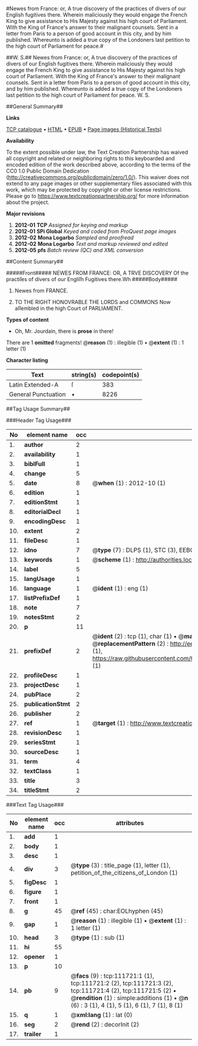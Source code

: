 #Newes from France: or, A true discovery of the practices of divers of our English fugitives there. Wherein maliciously they would engage the French King to give assistance to His Majesty against his high court of Parliament. With the King of France's answer to their malignant counsels. Sent in a letter from Paris to a person of good account in this city, and by him published. Whereunto is added a true copy of the Londoners last petition to the high court of Parliament for peace.#

##W. S.##
Newes from France: or, A true discovery of the practices of divers of our English fugitives there. Wherein maliciously they would engage the French King to give assistance to His Majesty against his high court of Parliament. With the King of France's answer to their malignant counsels. Sent in a letter from Paris to a person of good account in this city, and by him published. Whereunto is added a true copy of the Londoners last petition to the high court of Parliament for peace.
W. S.

##General Summary##

**Links**

[TCP catalogue](http://www.ota.ox.ac.uk/tcp/)  • 
[HTML](http://tei.it.ox.ac.uk/tcp/Texts-HTML/free/A92/A92716.html)  • 
[EPUB](http://tei.it.ox.ac.uk/tcp/Texts-EPUB/free/A92/A92716.epub) • 
[Page images (Historical Texts)](https://historicaltexts.jisc.ac.uk/eebo-99859626e)

**Availability**

To the extent possible under law, the Text Creation Partnership has waived all copyright and related or neighboring rights to this keyboarded and encoded edition of the work described above, according to the terms of the CC0 1.0 Public Domain Dedication (http://creativecommons.org/publicdomain/zero/1.0/). This waiver does not extend to any page images or other supplementary files associated with this work, which may be protected by copyright or other license restrictions. Please go to https://www.textcreationpartnership.org/ for more information about the project.

**Major revisions**

1. __2012-01__ __TCP__ *Assigned for keying and markup*
1. __2012-01__ __SPi Global__ *Keyed and coded from ProQuest page images*
1. __2012-02__ __Mona Logarbo__ *Sampled and proofread*
1. __2012-02__ __Mona Logarbo__ *Text and markup reviewed and edited*
1. __2012-05__ __pfs__ *Batch review (QC) and XML conversion*

##Content Summary##

#####Front#####
NEWES FROM FRANCE: OR, A TRVE DISCOVERY Of the practiſes of divers of our Engliſh Fugitives there.Wh
#####Body#####

1. Newes from FRANCE.

1. TO THE RIGHT HONOVRABLE THE LORDS and COMMONS Now aſſembled in the high Court of PARLIAMENT.

**Types of content**

  * Oh, Mr. Jourdain, there is **prose** in there!

There are 1 **omitted** fragments! 
 @__reason__ (1) : illegible (1)  •  @__extent__ (1) : 1 letter (1)

**Character listing**


|Text|string(s)|codepoint(s)|
|---|---|---|
|Latin Extended-A|ſ|383|
|General Punctuation|•|8226|

##Tag Usage Summary##

###Header Tag Usage###

|No|element name|occ|attributes|
|---|---|---|---|
|1.|__author__|2||
|2.|__availability__|1||
|3.|__biblFull__|1||
|4.|__change__|5||
|5.|__date__|8| @__when__ (1) : 2012-10 (1)|
|6.|__edition__|1||
|7.|__editionStmt__|1||
|8.|__editorialDecl__|1||
|9.|__encodingDesc__|1||
|10.|__extent__|2||
|11.|__fileDesc__|1||
|12.|__idno__|7| @__type__ (7) : DLPS (1), STC (3), EEBO-CITATION (1), PROQUEST (1), VID (1)|
|13.|__keywords__|1| @__scheme__ (1) : http://authorities.loc.gov/ (1)|
|14.|__label__|5||
|15.|__langUsage__|1||
|16.|__language__|1| @__ident__ (1) : eng (1)|
|17.|__listPrefixDef__|1||
|18.|__note__|7||
|19.|__notesStmt__|2||
|20.|__p__|11||
|21.|__prefixDef__|2| @__ident__ (2) : tcp (1), char (1)  •  @__matchPattern__ (2) : ([0-9\-]+):([0-9IVX]+) (1), (.+) (1)  •  @__replacementPattern__ (2) : http://eebo.chadwyck.com/downloadtiff?vid=$1&page=$2 (1), https://raw.githubusercontent.com/textcreationpartnership/Texts/master/tcpchars.xml#$1 (1)|
|22.|__profileDesc__|1||
|23.|__projectDesc__|1||
|24.|__pubPlace__|2||
|25.|__publicationStmt__|2||
|26.|__publisher__|2||
|27.|__ref__|1| @__target__ (1) : http://www.textcreationpartnership.org/docs/. (1)|
|28.|__revisionDesc__|1||
|29.|__seriesStmt__|1||
|30.|__sourceDesc__|1||
|31.|__term__|4||
|32.|__textClass__|1||
|33.|__title__|3||
|34.|__titleStmt__|2||


###Text Tag Usage###

|No|element name|occ|attributes|
|---|---|---|---|
|1.|__add__|1||
|2.|__body__|1||
|3.|__desc__|1||
|4.|__div__|3| @__type__ (3) : title_page (1), letter (1), petition_of_the_citizens_of_London (1)|
|5.|__figDesc__|1||
|6.|__figure__|1||
|7.|__front__|1||
|8.|__g__|45| @__ref__ (45) : char:EOLhyphen (45)|
|9.|__gap__|1| @__reason__ (1) : illegible (1)  •  @__extent__ (1) : 1 letter (1)|
|10.|__head__|3| @__type__ (1) : sub (1)|
|11.|__hi__|55||
|12.|__opener__|1||
|13.|__p__|10||
|14.|__pb__|9| @__facs__ (9) : tcp:111721:1 (1), tcp:111721:2 (2), tcp:111721:3 (2), tcp:111721:4 (2), tcp:111721:5 (2)  •  @__rendition__ (1) : simple:additions (1)  •  @__n__ (6) : 3 (1), 4 (1), 5 (1), 6 (1), 7 (1), 8 (1)|
|15.|__q__|1| @__xml:lang__ (1) : lat (0)|
|16.|__seg__|2| @__rend__ (2) : decorInit (2)|
|17.|__trailer__|1||
